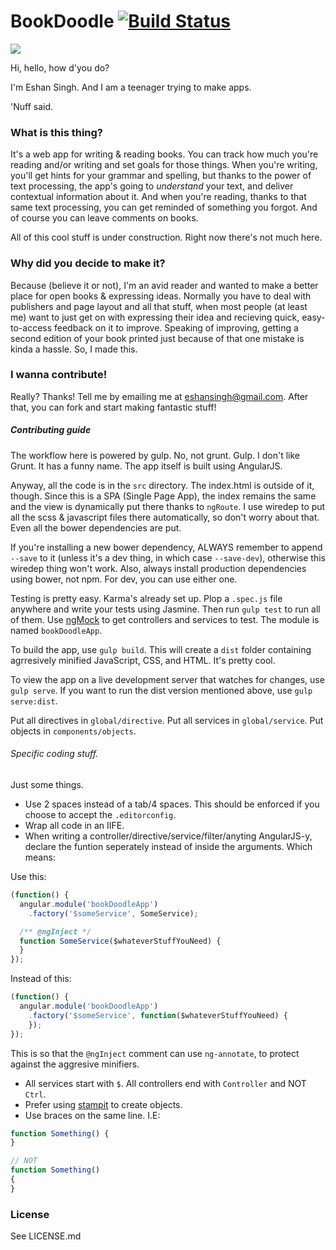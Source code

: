 # BookDoodle [![Build Status](https://travis-ci.org/book-doodle/book-doodle.svg?branch=master)](https://travis-ci.org/book-doodle/book-doodle)

<a href="https://zenhub.io"><img src="https://raw.githubusercontent.com/ZenHubIO/support/master/zenhub-badge.png"></a>

Hi, hello, how d'you do?

I'm Eshan Singh. And I am a teenager trying to make apps. 

'Nuff said.

### What is this thing?

It's a web app for writing & reading books. You can track how much you're reading and/or writing and set goals for those things. When you're writing,
you'll get hints for your grammar and spelling, but thanks to the power of text processing, the app's going to _understand_ your text, and deliver contextual
information about it. And when you're reading, thanks to that same text processing, you can get reminded of something you forgot. And of course you can 
leave comments on books.

All of this cool stuff is under construction. Right now there's not much here.

### Why did you decide to make it?

Because (believe it or not), I'm an avid reader and wanted to make a better place for open books & expressing ideas. Normally you have to deal with 
publishers and page layout and all that stuff, when most people (at least me) want to just get on with expressing their idea and recieving quick, 
easy-to-access feedback on it to improve. Speaking of improving, getting a second edition of your book printed just because of that one mistake is kinda
a hassle. So, I made this.

### I wanna contribute!

Really? Thanks! Tell me by emailing me at [eshansingh@gmail.com](malito:eshansingh@gmail.com). After that, you can fork and start making fantastic stuff!

##### Contributing guide

The workflow here is powered by gulp. No, not grunt. Gulp. I don't like Grunt. It has a funny name.
The app itself is built using AngularJS.

Anyway, all the code is in the `src` directory. The index.html is outside of it, though. Since this is a SPA (Single Page App), the index remains the same and the 
view is dynamically put there thanks to `ngRoute`. I use wiredep to put all the scss & javascript files there automatically, so don't worry about that. Even all the
bower dependencies are put.

If you're installing a new bower dependency, ALWAYS remember to append `--save` to it (unless it's a dev thing, in which case `--save-dev`), otherwise this wiredep
thing won't work. Also, always install production dependencies using bower, not npm. For dev, you can use either one.

Testing is pretty easy. Karma's already set up. Plop a `.spec.js` file anywhere and write your tests using Jasmine. Then run `gulp test` to run all of them.
Use [ngMock](https://docs.angularjs.org/api/ngMock) to get controllers and services to test. The module is named `bookDoodleApp`.

To build the app, use `gulp build`. This will create a `dist` folder containing agrresively minified JavaScript, CSS, and HTML. It's pretty cool.

To view the app on a live development server that watches for changes, use `gulp serve`. If you want to run the dist version mentioned above, use `gulp serve:dist`.

Put all directives in `global/directive`. Put all services in `global/service`. Put objects in `components/objects`.

###### Specific coding stuff.
Just some things.

+ Use 2 spaces instead of a tab/4 spaces. This should be enforced if you choose to accept the `.editorconfig`.
+ Wrap all code in an IIFE.
+ When writing a controller/directive/service/filter/anyting AngularJS-y, declare the funtion seperately instead of inside the arguments. Which means:

Use this:

```js
(function() {
  angular.module('bookDoodleApp')
    .factory('$someService', SomeService);

  /** @ngInject */
  function SomeService($whateverStuffYouNeed) {
  }
});
```

Instead of this:

```js
(function() {
  angular.module('bookDoodleApp')
    .factory('$someService', function($whateverStuffYouNeed) {
    });
});
```

This is so that the `@ngInject` comment can use `ng-annotate`, to protect against the aggresive minifiers.

+ All services start with `$`. All controllers end with `Controller` and NOT `Ctrl`.
+ Prefer using [stampit](https://www.github.com/stampit-org/stampit) to create objects. 
+ Use braces on the same line. I.E:

```js
function Something() {
}

// NOT
function Something() 
{
}
```

### License

See LICENSE.md
